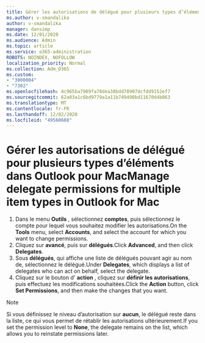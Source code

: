 ```yaml
---
title: Gérer les autorisations de délégué pour plusieurs types d’éléments dans Outlook pour Mac
ms.author: v-smandalika
author: v-smandalika
manager: dansimp
ms.date: 12/01/2020
ms.audience: Admin
ms.topic: article
ms.service: o365-administration
ROBOTS: NOINDEX, NOFOLLOW
localization_priority: Normal
ms.collection: Adm_O365
ms.custom:
- "3800004"
- "7302"
ms.openlocfilehash: 4c965ba7909fa78dea38bdd78907dcfdd9152ef7
ms.sourcegitcommit: 62a83a1c6bd9779a1a11b749490bd11670d4b063
ms.translationtype: MT
ms.contentlocale: fr-FR
ms.lasthandoff: 12/02/2020
ms.locfileid: "49560608"
---
```

# <a name="manage-delegate-permissions-for-multiple-item-types-in-outlook-for-mac"></a><span data-ttu-id="ea544-102">Gérer les autorisations de délégué pour plusieurs types d’éléments dans Outlook pour Mac</span><span class="sxs-lookup"><span data-stu-id="ea544-102">Manage delegate permissions for multiple item types in Outlook for Mac</span></span>

1. <span data-ttu-id="ea544-103">Dans le menu **Outils** , sélectionnez **comptes**, puis sélectionnez le compte pour lequel vous souhaitez modifier les autorisations.</span><span class="sxs-lookup"><span data-stu-id="ea544-103">On the **Tools** menu, select **Accounts**, and select the account for which you want to change permissions.</span></span>
2. <span data-ttu-id="ea544-104">Cliquez sur **avancé**, puis sur **délégués**.</span><span class="sxs-lookup"><span data-stu-id="ea544-104">Click **Advanced**, and then click **Delegates**.</span></span>
3. <span data-ttu-id="ea544-105">Sous **délégués**, qui affiche une liste de délégués pouvant agir au nom de, sélectionnez le délégué.</span><span class="sxs-lookup"><span data-stu-id="ea544-105">Under **Delegates**, which displays a list of delegates who can act on behalf, select the delegate.</span></span>
4. <span data-ttu-id="ea544-106">Cliquez sur le bouton d' **action** , cliquez sur **définir les autorisations**, puis effectuez les modifications souhaitées.</span><span class="sxs-lookup"><span data-stu-id="ea544-106">Click the **Action** button, click **Set Permissions**, and then make the changes that you want.</span></span>

> [!NOTE]
> <span data-ttu-id="ea544-107">Si vous définissez le niveau d’autorisation sur **aucun**, le délégué reste dans la liste, ce qui vous permet de rétablir les autorisations ultérieurement.</span><span class="sxs-lookup"><span data-stu-id="ea544-107">If you set the permission level to **None**, the delegate remains on the list, which allows you to reinstate permissions later.</span></span>
